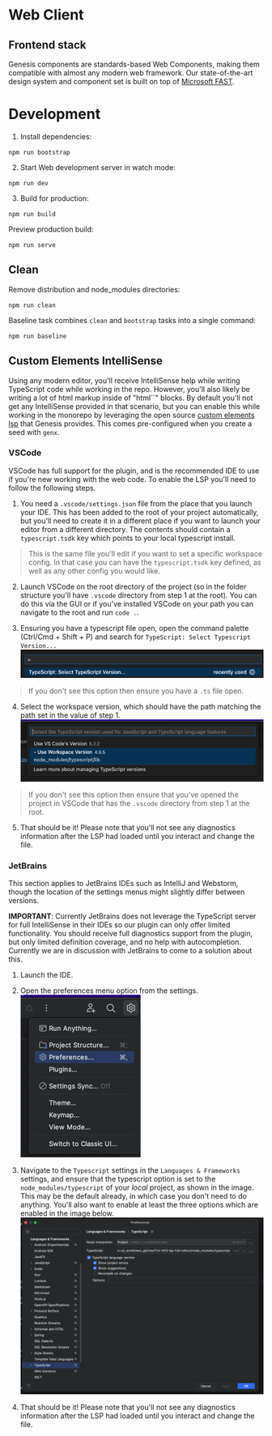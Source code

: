 # Web Client

## Frontend stack

Genesis components are standards-based Web Components, making them compatible with almost any modern web framework.
Our state-of-the-art design system and component set is built on top of
[Microsoft FAST](https://www.fast.design/docs/introduction/).

# Development

1. Install dependencies:

```shell
npm run bootstrap
```

2. Start Web development server in watch mode:

```shell
npm run dev
```

3. Build for production:

```shell
npm run build
```

Preview production build:

```shell
npm run serve
```

## Clean

Remove distribution and node_modules directories:

```shell
npm run clean
```

Baseline task combines `clean` and `bootstrap` tasks into a single command:

```shell
npm run baseline
```

## Custom Elements IntelliSense

Using any modern editor, you'll receive IntelliSense help while writing TypeScript code while working in the repo. However, you'll also likely be writing a lot of html markup inside of "html\`\`" blocks.
By default you'll not get any IntelliSense provided in that scenario, but you can enable this while working in the monorepo by leveraging the open source [custom elements lsp](https://www.npmjs.com/package/@genesiscommunitysuccess/custom-elements-lsp) that Genesis provides. This comes pre-configured when you create a seed with `genx`.

### VSCode

VSCode has full support for the plugin, and is the recommended IDE to use if you're new working with the web code. To enable the LSP you'll need to follow the following steps.

1. You need a `.vscode/settings.json` file from the place that you launch your IDE. This has been added to the root of your project automatically, but you'll need to create it in a different place if you want to launch your editor from a different directory. The contents should contain a `typescript.tsdk` key which points to your local typescript install.
> This is the same file you'll edit if you want to set a specific workspace config. In that case you can have the `typescript.tsdk` key defined, as well as any other config you would like.

2. Launch VSCode on the root directory of the project (so in the folder structure you'll have `.vscode` directory from step 1 at the root). You can do this via the GUI or if you've installed VSCode on your path you can navigate to the root and run `code .`.

3. Ensuring you have a typescript file open, open the command palette (Ctrl/Cmd + Shift + P) and search for `TypeScript: Select Typescript Version...`
![](docs/images/lsp_vscode_one.png)
> If you don't see this option then ensure you have a `.ts` file open.

4. Select the workspace version, which should have the path matching the path set in the value of step 1.
![](docs/images/lsp_vscode_two.png)
> If you don't see this option then ensure that you've opened the project in VSCode that has the `.vscode` directory from step 1 at the root.

5. That should be it! Please note that you'll not see any diagnostics information after the LSP had loaded until you interact and change the file.

### JetBrains

This section applies to JetBrains IDEs such as IntelliJ and Webstorm, though the location of the settings menus might slightly differ between versions.

**IMPORTANT**: Currently JetBrains does not leverage the TypeScript server for full IntelliSense in their IDEs so our plugin can only offer limited functionality. You should receive full diagnostics support from the plugin, but only limited definition coverage, and no help with autocompletion. Currently we are in discussion with JetBrains to come to a solution about this.

1. Launch the IDE.

2. Open the preferences menu option from the settings.
![](docs/images/lsp_jetbrains_one.png)

3. Navigate to the `Typescript` settings in the `Languages & Frameworks` settings, and ensure that the typescript option is set to the `node_modules/typescript` of your _local_ project, as shown in the image. This may be the default already, in which case you don't need to do anything. You'll also want to enable at least the three options which are enabled in the image below.
![](docs/images/lsp_jetbrains_two.png)

4. That should be it! Please note that you'll not see any diagnostics information after the LSP had loaded until you interact and change the file.

